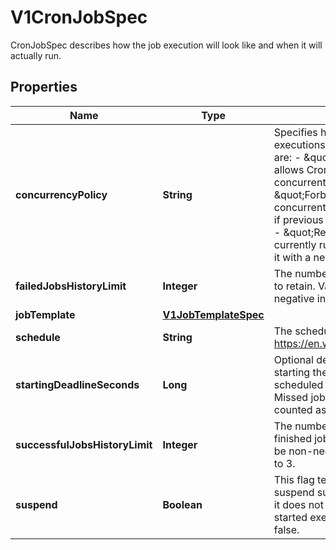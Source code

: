 

# V1CronJobSpec

CronJobSpec describes how the job execution will look like and when it will actually run.
## Properties

Name | Type | Description | Notes
------------ | ------------- | ------------- | -------------
**concurrencyPolicy** | **String** | Specifies how to treat concurrent executions of a Job. Valid values are: - \&quot;Allow\&quot; (default): allows CronJobs to run concurrently; - \&quot;Forbid\&quot;: forbids concurrent runs, skipping next run if previous run hasn&#39;t finished yet; - \&quot;Replace\&quot;: cancels currently running job and replaces it with a new one   |  [optional]
**failedJobsHistoryLimit** | **Integer** | The number of failed finished jobs to retain. Value must be non-negative integer. Defaults to 1. |  [optional]
**jobTemplate** | [**V1JobTemplateSpec**](V1JobTemplateSpec.md) |  | 
**schedule** | **String** | The schedule in Cron format, see https://en.wikipedia.org/wiki/Cron. | 
**startingDeadlineSeconds** | **Long** | Optional deadline in seconds for starting the job if it misses scheduled time for any reason.  Missed jobs executions will be counted as failed ones. |  [optional]
**successfulJobsHistoryLimit** | **Integer** | The number of successful finished jobs to retain. Value must be non-negative integer. Defaults to 3. |  [optional]
**suspend** | **Boolean** | This flag tells the controller to suspend subsequent executions, it does not apply to already started executions.  Defaults to false. |  [optional]



